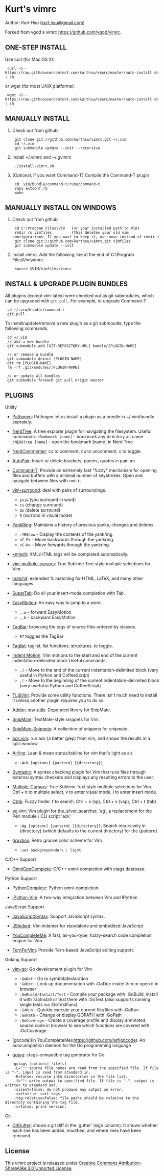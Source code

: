 Kurt's vimrc
============
Author: Kurt Hsu (kurt.hsu@gmail.com)

Forked from vgod's vimrc https://github.com/vgod/vimrc.

ONE-STEP INSTALL
----------------

Use curl (for Mac OS X):

     curl -o - https://raw.githubusercontent.com/kurthsu/vimrc/master/auto-install.sh | sh

or wget (for most UNIX platforms):

     wget -O - https://raw.githubusercontent.com/kurthsu/vimrc/master/auto-install.sh | sh


MANUALLY INSTALL
----------------

1. Check out from github

        git clone git://github.com/kurthsu/vimrc.git ~/.vim
        cd ~/.vim
        git submodule update --init --recursive

2. Install ~/.vimrc and ~/.gvimrc

        ./install-vimrc.sh

3. (Optional, if you want Command-T) Compile the Command-T plugin

        cd .vim/bundle/command-t/ruby/command-t
        ruby extconf.rb
        make

MANUALLY INSTALL ON WINDOWS
---------------------------

1. Check out from github

        cd C:\Program Files\Vim   (or your installed path to Vim)
        rmdir /s vimfiles         (This deletes your old vim configurations. If you want to keep it, use move instead of rmdir.)
        git clone git://github.com/kurthsu/vimrc.git vimfiles
        git submodule update --init

2. Install vimrc. Add the following line at the end of C:\Program Files\Vim\vimrc.

        source $VIM/vimfiles/vimrc


INSTALL & UPGRADE PLUGIN BUNDLES
--------------------------------

All plugins (except vim-latex) were checked out as git submodules, 
which can be upgraded with `git pull`. For example, to upgrade Command-T 

     cd ~/.vim/bundle/command-t
     git pull

To install/update/remove a new plugin as a git submoudle, type the following commands.

     cd ~/.vim
     // add a new bundle
     git submodule add [GIT-REPOSITORY-URL] bundle/[PLUGIN-NAME]

     // or remove a bundle
     git submodule deinit [PLUGIN-NAME]
     git rm [PLUGIN-NAME]
     rm -rf .git/modules/[PLUGIN-NAME]

     // or update all bundles
     git submodule foreach git pull origin master

PLUGINS
-------

Utility

* [Pathogen](http://www.vim.org/scripts/script.php?script_id=2332): Pathogen let us install a plugin as a bundle in ~/.vim/bundle seprately.

* [NerdTree](http://www.vim.org/scripts/script.php?script_id=1658): A tree explorer plugin for navigating the filesystem.
  Useful commands:
    `:Bookmark [name]` - bookmark any directory as name
    `:NERDTree [name]` - open the bookmark [name] in Nerd Tree

* [NerdCommenter](http://www.vim.org/scripts/script.php?script_id=1218): <leader>cc to comment, <leader>cu to uncomment. <leader>c<space> to toggle.

* [AutoPair](http://www.vim.org/scripts/script.php?script_id=3599): Insert or delete brackets, parens, quotes in pair. an
* [Command-T](https://github.com/wincent/Command-T): Provide an extremely fast "fuzzy" mechanism for opening files and buffers with a minimal number of keystrokes. Open and navigate between files with `cmd-t`.

* [vim-surround](https://github.com/tpope/vim-surround/blob/master/doc/surround.txt): deal with pairs of surroundings.

  * `ysiw` (you surround in word)
  * `cs` (change surround)
  * `ds` (delete surround)
  * `S` (surrond in visual mode)

* [YankRing](http://www.vim.org/scripts/script.php?script_id=1234): Maintains a history of previous yanks, changes and deletes

  * `:YRShow` - Display the contents of the yankring.
  * `<C-P>` - Move backwards through the yankring.
  * `<C-N>` - Move forwards through the yankring.

* [xmledit](http://www.vim.org/scripts/script.php?script_id=301): XML/HTML tags will be completed automatically.

* [vim-multiple-cursors](https://github.com/terryma/vim-multiple-cursors): True Sublime Text style multiple selections for Vim.

* [matchit](http://www.vim.org/scripts/script.php?script_id=39): extended % matching for HTML, LaTeX, and many other languages.

* [SuperTab](http://www.vim.org/scripts/script.php?script_id=1643): Do all your insert-mode completion with Tab.

* [EasyMotion](https://github.com/Lokaltog/vim-easymotion): An easy way to jump to a word.

  * `,,w` - forward EasyMotion
  * `,,b` - backward EasyMotion

* [TagBar](http://majutsushi.github.com/tagbar/): browsing the tags of source files ordered by classes.

  * `F7` toggles the TagBar

* [Taglist](https://github.com/vim-scripts/taglist.vim/blob/master/doc/taglist.txt): taglist, list functions, structures. <F8> to toggle.

* [Indent Motion](https://github.com/vim-scripts/indent-motion): Vim motions to the start and end of the current indentation-delimited block
  Useful commands:
  * `,]` - Move to the end of the current indentation-delimited block (very useful in Python and CoffeeScript)
  * `,[` - Move to the beginning of the current indentation-delimited block (very useful in Python and CoffeeScript)

* [TLibVim](https://github.com/tomtom/tlib_vim): Provide some utility functions. There isn't much need to install it unless another plugin requires you to do so.

* [Addon-mw-utils](https://github.com/MarcWeber/vim-addon-mw-utils): Depended library for SnipMate.

* [SnipMate](http://www.vim.org/scripts/script.php?script_id=2540): TextMate-style snippets for Vim.

* [SnipMate-Snippets](https://github.com/scrooloose/snipmate-snippets): A collection of snippets for snipmate.

* [ack.vim](https://github.com/mileszs/ack.vim): run ack (a better grep) from vim, and shows the results in a split window.

* [Airline](https://github.com/vim-airline/vim-airline): Lean & mean status/tabline for vim that's light as air.

  * `:Ack [options] {pattern} [{directory}]`

* [Syntastic](https://github.com/scrooloose/syntastic): A syntax checking plugin for Vim that runs files through external syntax checkers and displays any resulting errors to the user.

* [Multiple-Cursors](https://github.com/terryma/vim-multiple-cursors): True Sublime Text style multiple selections for Vim. Ctrl + n to multiple select, v to enter visual mode, i to enter insert mode.

* [Ctrlp](https://github.com/ctrlpvim/ctrlp.vim): Fuzzy finder. <leader>f to search. Ctrl + x (sp), Ctrl + v (vsp), Ctrl + t (tab)

* [ag.vim](https://github.com/rking/ag.vim): Vim plugin for the_silver_searcher, 'ag', a replacement for the Perl module / CLI script 'ack'

  * `:Ag [options] {pattern} [{directory}]`: Search recursively in {directory} (which defaults to the current directory) for the {pattern}.

* [gruvbox](https://github.com/morhetz/gruvbox): Retro groove color scheme for Vim

  * `:set background=dark | light`

C/C++ Support

* [OmniCppComplete](http://www.vim.org/scripts/script.php?script_id=1520): C/C++ omni-completion with ctags database.

Python Support

* [PythonComplete](http://www.vim.org/scripts/script.php?script_id=1542): Python omni-completion.

* [iPython-Vim](https://github.com/ivanov/vim-ipython): A two-way integration between Vim and IPython.

JavaScript Support

* [JavaScriptSyntax](https://github.com/jelera/vim-javascript-syntax): Support JavaScript syntax.

* [JSIndent](https://github.com/jason0x43/vim-js-indent): Vim indenter for standalone and embedded JavaScript

* [YouCompleteMe](https://github.com/Valloric/YouCompleteMe): A fast, as-you-type, fuzzy-search code completion engine for Vim.

* [TernForVim](https://github.com/ternjs/tern_for_vim): Provide Tern-based JavaScript editing support.

Golang Support

* [vim-go](https://github.com/fatih/vim-go): Go development plugin for Vim

  * `:GoDef` - Go to symbol/declaration
  * `:GoDoc` - Look up documentation with :GoDoc inside Vim or open it in browser
  * `:GoBuild/Install/Test` - Compile your package with :GoBuild, install it with :GoInstall or test them with :GoTest (also supports running single tests via :GoTestFunc)
  * `:GoRun` - Quickly execute your current file/files with :GoRun
  * `:GoPath` - Change or display GOPATH with :GoPath
  * `:GoCoverage` - Create a coverage profile and display annotated source code in browser to see which functions are covered with :GoCoverage

* [gocode](in YouCompleteMe)(https://github.com/nsf/gocode): An autocompletion daemon for the Go programming language

* [gotag](https://github.com/jstemmer/gotags): ctags-compatible tag generator for Go

```
    gotags [options] file(s)
    -L="": source file names are read from the specified file. If file is "-", input is read from standard in.
    -R=false: recurse into directories in the file list.
    -f="": write output to specified file. If file is "-", output is written to standard out.
    -silent=false: do not produce any output on error.
    -sort=true: sort tags.
    -tag-relative=false: file paths should be relative to the directory containing the tag file.
    -v=false: print version.
```

Git

* [GitGutter](https://github.com/airblade/vim-gitgutter): shows a git diff in the 'gutter' (sign column). It shows whether each line has been added, modified, and where lines have been removed.

License
-------

This vimrc project is released under [Creative Commons Attribution-ShareAlike 3.0 Unported License](http://creativecommons.org/licenses/by-sa/3.0/deed.en_US).

